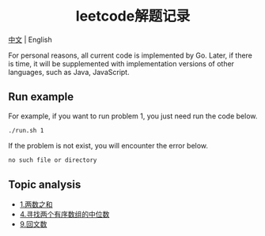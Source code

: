 <h1 align="center">leetcode解题记录</h1> 

[中文](./README.md) | English

For personal reasons, all current code is implemented by Go. Later, if there is time, it will be supplemented with implementation versions of other languages, such as Java, JavaScript.

## Run example
For example, if you want to run problem 1, you just need run the code below.
```bash
./run.sh 1
```
If the problem is not exist, you will encounter the error below.
```bash
no such file or directory
```


## Topic analysis

- [1.两数之和](./1.两数之和.md)
- [4.寻找两个有序数组的中位数](./4.寻找两个有序数组的中位数.md)
- [9.回文数](./9.回文数.md)
